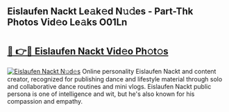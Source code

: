 ## Eislaufen Nackt Le𝚊k𝚎d N𝚞𝚍es - Part-Thk Photos Vid𝚎o Le𝚊ks O01Ln

# <h2><a href="http://fb8kfw.evod.top/?m=Eislaufen+Nackt">🔗 👉🔴 Eislaufen Nackt Vid𝚎o Ph𝚘t𝚘s</a></h2>

[![Eislaufen Nackt N𝚞d𝚎s](https://i.imgur.com/8V9OHl7.gif)](http://fb8kfw.evod.top/?m=Eislaufen+Nackt)
Online personality Eislaufen Nackt and content creator, recognized for publishing dance and lifestyle material through solo and collaborative dance routines and mini vlogs. Eislaufen Nackt public persona is one of intelligence and wit, but he's also known for his compassion and empathy. 
